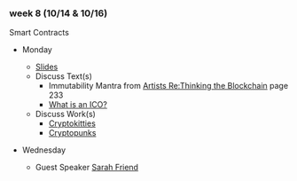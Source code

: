 ### week 8 (10/14 & 10/16)

Smart Contracts

+ Monday
  + [Slides](https://docs.google.com/presentation/d/1dyWasnDlMRJC447XkyLlYGne1sL8LX7_Oze7xKL4Vx4/edit?usp=sharing)
  + Discuss Text(s)
    + Immutability Mantra from [Artists Re:Thinking the Blockchain](https://torquetorque.net/wp-content/uploads/ArtistsReThinkingTheBlockchain.pdf) page 233
    + [What is an ICO?](https://cryptonews.com/guides/what-is-an-ico.htm)
  + Discuss Work(s)
    + [Cryptokitties](https://www.cryptokitties.co/)
    + [Cryptopunks](https://www.larvalabs.com/cryptopunks)

+ Wednesday
  + Guest Speaker [Sarah Friend](https://isthisa.com/)
